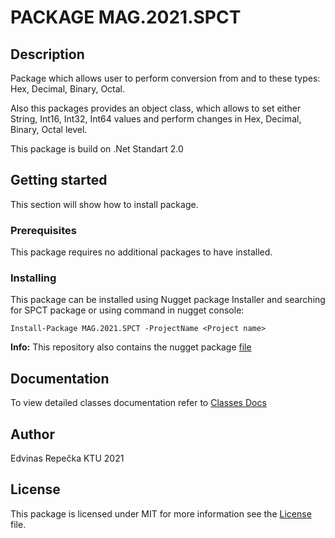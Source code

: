 # PACKAGE MAG.2021.SPCT
## Description
Package which allows user to perform conversion from and to these types: Hex, Decimal, Binary, Octal.

Also this packages provides an object class, which allows to set either String, Int16, Int32, Int64 values and perform changes in Hex, Decimal, Binary, Octal level.

This package is build on .Net Standart 2.0
## Getting started
This section will show how to install package.
### Prerequisites
This package requires no additional packages to have installed. 
### Installing
This package can be installed using Nugget package Installer and searching for SPCT package or using command in nugget console:
```
Install-Package MAG.2021.SPCT -ProjectName <Project name>
```
**Info:**
This repository also contains the nugget package [file](Versions)
## Documentation
To view detailed classes documentation refer to [Classes Docs](Docs/README.md)
## Author
Edvinas Repečka KTU 2021
## License
This package is licensed under MIT for more information see the [License](LICENSE) file.
